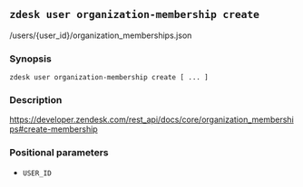 ## `zdesk user organization-membership create`

/users/{user_id}/organization_memberships.json

### Synopsis

    zdesk user organization-membership create [ ... ]

### Description

https://developer.zendesk.com/rest_api/docs/core/organization_memberships#create-membership

### Positional parameters

* `USER_ID`

